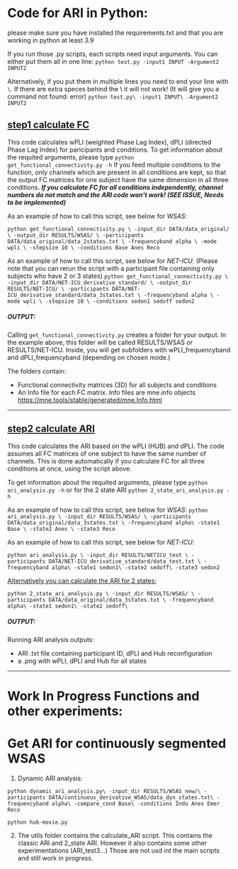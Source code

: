 # Code for ARI in Python:
please make sure you have installed the requirements.txt and that you are working in python at least 3.9

If you run those .py scripts, each scripts need input arguments. You can either put them all in one line:
`python test.py -input1 INPUT -Argument2 INPUT2`

Alternatively, if you put them in multiple lines you need to end your line with `\`. If there are extra speces behind the \ it will not work! (It will give you a  command not found: error)
`python test.py\
   -input1 INPUT\
   -Argument2 INPUT2`

##  <ins>step1 calculate FC </ins>
This code calculates wPLI (weighted Phase Lag Index), dPLI (directed Phase Lag Index) for paricipants and conditions.
To get information about the requited arguments, please type `python get_functional_connectivity.py -h`
If you feed multiple conditions to the function, only channels which are present in all conditions are kept, so that the output FC matrices for one subject have the same dimension in all three conditions.
***If you calculate FC for all conditions independently, channel numbers do not match and the ARI code won't work! (SEE ISSUE, Needs to be implemented)***

As an example of how to call this script, see below for *WSAS*:

`python get_functional_connectivity.py \
    -input_dir DATA/data_original/ \
    -output_dir RESULTS/WSAS/ \
    -participants DATA/data_original/data_2states.txt \
    -frequencyband alpha \
    -mode wpli \
    -stepsize 10 \
    -conditions Base Anes Reco`

As an example of how to call this script, see below for *NET-ICU*:
(Please note that you can rerun the script with a participant file containing only subjects who have 2 or 3 states)
`python get_functional_connectivity.py \
    -input_dir DATA/NET-ICU_derivative_standard/ \
    -output_dir RESULTS/NET-ICU/ \
    -participants DATA/NET-ICU_derivative_standard/data_3states.txt \
    -frequencyband alpha \
    -mode wpli \
    -stepsize 10 \
    -conditions sedon1 sedoff sedon2`

##### OUTPUT:
Calling `get_functional_connectivity.py` creates a folder for your output. In the example above, this folder will be called RESULTS/WSAS or RESULTS/NET-ICU. Inside, you will get subfolders with wPLI_frequencyband and dPLI_frequencyband (depending on chosen mode.)

The folders contain:
- Functional connectivity matrices (3D) for all subjects and conditions
- An Info file for each FC matrix. Info files are mne.info objects https://mne.tools/stable/generated/mne.Info.html

---

##  <ins>step2 calculate ARI </ins>
This code calculates the ARI based on the wPLI (HUB) and dPLI. The code assumes all FC matrices of one subject to have the same number of channels. This is done automatically if you calculate FC for all three conditions at once, using the script above.  

To get information about the requited arguments, please type `python ari_analysis.py -h` or for the 2 state ARI `python 2_state_ari_analysis.py -h`

As an example of how to call this script, see below for *WSAS*:
`python ari_analysis.py \
    -input_dir RESULTS/WSAS/ \
    -participants DATA/data_original/data_3states.txt \
    -frequencyband alpha\
    -state1 Base \
    -state2 Anes \
    -state3 Reco`

As an example of how to call this script, see below for *NET-ICU*:

`python ari_analysis.py \
    -input_dir RESULTS/NETICU_test \
    -participants DATA/NET-ICU_derivative_standard/data_test.txt \
    -frequencyband alpha\
    -state1 sedon1\
    -state2 sedoff\
    -state3 sedon2`

<ins> Alternatively you can calculate the ARI for 2 states: </ins>

`python 2_state_ari_analysis.py \
    -input_dir RESULTS/WSAS/ \
    -participants DATA/data_original/data_3states.txt \
    -frequencyband alpha\
    -state1 sedon1\
    -state2 sedoff\`

##### OUTPUT:
Running ARI analysis outputs:
- ARI .txt file containing participant ID, dPLI and Hub reconfiguration
- a .png with wPLI, dPLI and Hub for all states


---
# Work In Progress Functions and other experiments:

# Get ARI for continuously segmented WSAS

1) Dynamic ARI analysis:

`python dynamic_ari_analysis.py\
    -input_dir RESULTS/WSAS_new/\
    -participants DATA/continuous_derivative_WSAS/data_dyn_states.txt\
    -frequencyband alpha\
    -compare_cond Base\
    -conditions Indu Anes Emer Reco`

`python hub-movie.py`

2) The utils folder contains the calculate_ARI script. This contains the classic ARI and 2_state ARI.
However it also contains some other experimentations (ARI_test3...) Those are not usd int the main scripts and still work in progress.
